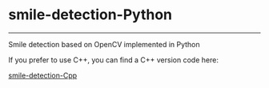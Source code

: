 # smile-detection-Python
---
Smile detection based on OpenCV implemented in Python

If you prefer to use C++, you can find a C++ version code here:

[smile-detection-Cpp](https://github.com/LiuXiaolong19920720/smile-detection-Cpp)
